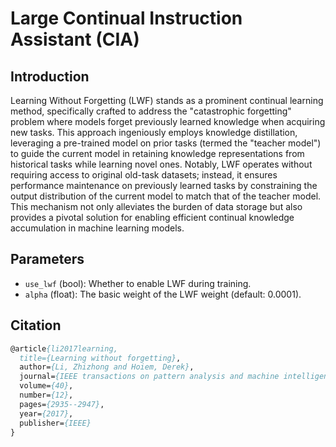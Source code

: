 # Large Continual Instruction Assistant (CIA)

## Introduction

Learning Without Forgetting (LWF) stands as a prominent continual learning method, specifically crafted to address the "catastrophic forgetting" problem where models forget previously learned knowledge when acquiring new tasks. This approach ingeniously employs knowledge distillation, leveraging a pre-trained model on prior tasks (termed the "teacher model") to guide the current model in retaining knowledge representations from historical tasks while learning novel ones. Notably, LWF operates without requiring access to original old-task datasets; instead, it ensures performance maintenance on previously learned tasks by constraining the output distribution of the current model to match that of the teacher model. This mechanism not only alleviates the burden of data storage but also provides a pivotal solution for enabling efficient continual knowledge accumulation in machine learning models.

## Parameters

- `use_lwf` (bool): Whether to enable LWF during training.
- `alpha` (float): The basic weight of the LWF weight (default: 0.0001).

## Citation

```pascal
@article{li2017learning,
  title={Learning without forgetting},
  author={Li, Zhizhong and Hoiem, Derek},
  journal={IEEE transactions on pattern analysis and machine intelligence},
  volume={40},
  number={12},
  pages={2935--2947},
  year={2017},
  publisher={IEEE}
}
```

